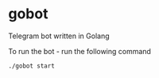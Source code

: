 # gobot

Telegram bot written in Golang

To run the bot - run the following command
```bash
./gobot start
```